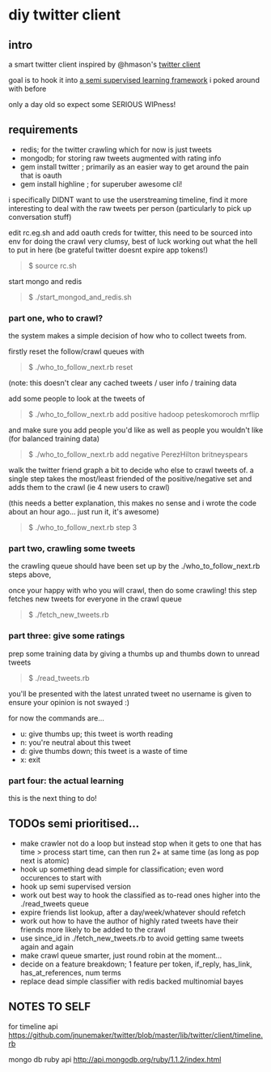 # diy twitter client

## intro

a smart twitter client inspired by @hmason's [twitter client](https://github.com/hmason/tc)

goal is to hook it into [a semi supervised learning framework](http://matpalm.com/semi_supervised_naive_bayes/) i poked around with before 

only a day old so expect some SERIOUS WIPness!

## requirements

- redis; for the twitter crawling which for now is just tweets
- mongodb; for storing raw tweets augmented with rating info
- gem install twitter ; primarily as an easier way to get around the pain that is oauth
- gem install highline ; for superuber awesome cli!

i specifically DIDNT want to use the userstreaming timeline, find it more interesting
to deal with the raw tweets per person (particularly to pick up conversation stuff)

edit rc.eg.sh and add oauth creds for twitter, this need to be sourced into env for doing the crawl
very clumsy, best of luck working out what the hell to put in here (be grateful twitter doesnt expire app tokens!)
> $ source rc.sh

start mongo and redis
> $ ./start_mongod_and_redis.sh

### part one, who to crawl?

the system makes a simple decision of how who to collect tweets from.

firstly reset the follow/crawl queues with
> $ ./who_to_follow_next.rb reset

(note: this doesn't clear any cached tweets / user info / training data

add some people to look at the tweets of
> $ ./who_to_follow_next.rb add positive hadoop peteskomoroch mrflip

and make sure you add people you'd like as well as people you wouldn't like (for balanced training data)
> $ ./who_to_follow_next.rb add negative PerezHilton britneyspears

walk the twitter friend graph a bit to decide who else to crawl tweets of. 
a single step takes the most/least friended of the positive/negative set and adds them to the crawl (ie 4 new users to crawl)

(this needs a better explanation, this makes no sense and i wrote the code about an hour ago... just run it, it's awesome)
> $ ./who_to_follow_next.rb step 3

### part two, crawling some tweets

the crawling queue should have been set up by the ./who_to_follow_next.rb steps above,

once your happy with who you will crawl, then do some crawling!
this step fetches new tweets for everyone in the crawl queue
> $ ./fetch_new_tweets.rb

### part three: give some ratings

prep some training data by giving a thumbs up and thumbs down to unread tweets
> $ ./read_tweets.rb

you'll be presented with the latest unrated tweet
no username is given to ensure your opinion is not swayed :) 

for now the commands are...

- u: give thumbs up; this tweet is worth reading
- n: you're neutral about this tweet
- d: give thumbs down; this tweet is a waste of time
- x: exit

### part four: the actual learning

this is the next thing to do!

## TODOs semi prioritised...
- make crawler not do a loop but instead stop when it gets to one that has time > process start time, can then run 2+ at same time (as long as pop next is atomic)
- hook up something dead simple for classification; even word occurences to start with
- hook up semi supervised version
- work out best way to hook the classified as to-read ones higher into the ./read_tweets queue
- expire friends list lookup, after a day/week/whatever should refetch
- work out how to have the author of highly rated tweets have their friends more likely to be added to the crawl 
- use since_id in ./fetch_new_tweets.rb to avoid getting same tweets again and again
- make crawl queue smarter, just round robin at the moment...
- decide on a feature breakdown; 1 feature per token, if_reply, has_link, has_at_references, num terms
- replace dead simple classifier with redis backed multinomial bayes

## NOTES TO SELF

for timeline api
https://github.com/jnunemaker/twitter/blob/master/lib/twitter/client/timeline.rb

mongo db ruby api
http://api.mongodb.org/ruby/1.1.2/index.html


